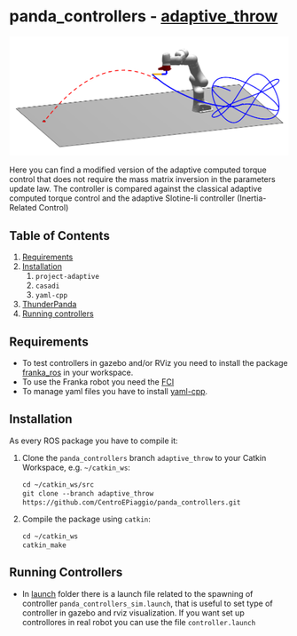 # panda_controllers - [adaptive_throw](https://github.com/CentroEPiaggio/panda_controllers/tree/adaptive_throw)

![adaptive_throw](./copertina.png)

Here you can find a modified version of the adaptive computed torque control that does not require the mass matrix inversion in the parameters update law. The controller is compared against the classical adaptive computed torque control and the adaptive Slotine-li controller (Inertia-Related Control)

## Table of Contents
1. [Requirements](#requirements)
1. [Installation](#installation)
   1. `project-adaptive`
   1. `casadi`
   1. `yaml-cpp`
1. [ThunderPanda](#thunderpanda)
1. [Running controllers](#running-controllers)

## Requirements
* To test controllers in gazebo and/or RViz you need to install the package [franka_ros](https://github.com/frankaemika/franka_ros.git) in your workspace.
* To use the Franka robot you need the [FCI](https://frankaemika.github.io/docs/)
* To manage yaml files you have to install [yaml-cpp](https://github.com/jbeder/yaml-cpp.git).

## Installation
As every ROS package you have to compile it:

1. Clone the `panda_controllers` branch `adaptive_throw` to your Catkin Workspace, e.g. `~/catkin_ws`:
   ```
   cd ~/catkin_ws/src
   git clone --branch adaptive_throw https://github.com/CentroEPiaggio/panda_controllers.git
   ```

1. Compile the package using `catkin`:
   ```
   cd ~/catkin_ws
   catkin_make
   ```

## Running Controllers

* In [launch](./launch/) folder there is a launch file related to the spawning of controller `panda_controllers_sim.launch`, that is useful to set type of controller in gazebo and rviz visualization. If you want set up controllores in real robot you can use the file `controller.launch`